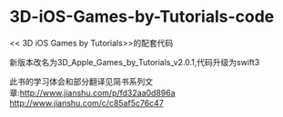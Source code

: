 # 3D-iOS-Games-by-Tutorials-code
<< 3D iOS Games by Tutorials>>的配套代码


新版本改名为3D_Apple_Games_by_Tutorials_v2.0.1,代码升级为swift3

此书的学习体会和部分翻译见简书系列文章:http://www.jianshu.com/p/fd32aa0d896a
http://www.jianshu.com/c/c85af5c76c47

